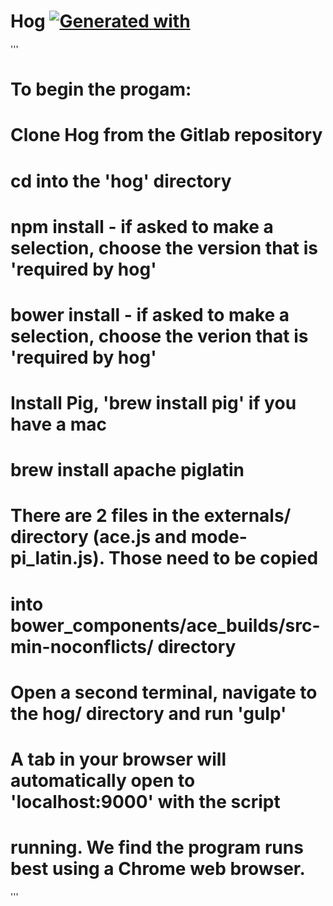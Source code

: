 # Hog [![Generated with](https://img.shields.io/badge/generated%20with-bangular-blue.svg?style=flat-square)](https://github.com/42Zavattas/generator-bangular)
'''
# To begin the progam:
#	Clone Hog from the Gitlab repository

#	cd into the 'hog' directory
#	npm install - if asked to make a selection, choose the version that is 'required by hog'
#	bower install - if asked to make a selection, choose the verion that is 'required by hog'

# 	Install Pig, 'brew install pig' if you have a mac

#	brew install apache piglatin

#	There are 2 files in the externals/ directory (ace.js and mode-pi_latin.js). Those need to be copied 
#	into bower_components/ace_builds/src-min-noconflicts/ directory

#	Open a second terminal, navigate to the hog/ directory and run 'gulp'

# A tab in your browser will automatically open to 'localhost:9000' with the script
# running. We find the program runs best using a Chrome web browser.
'''
